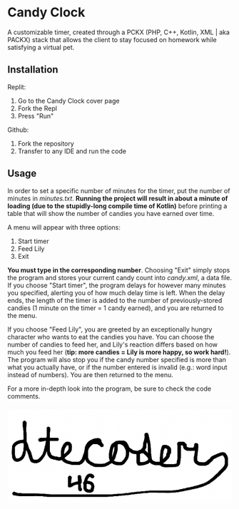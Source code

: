 # Candy Clock
A customizable timer, created through a PCKX (PHP, C++, Kotlin, XML | aka PACKX) stack that allows the client to stay focused on homework while satisfying a virtual pet.

## Installation
Replit:
1. Go to the Candy Clock cover page
2. Fork the Repl
3. Press "Run"

Github:
1. Fork the repository
2. Transfer to any IDE and run the code

## Usage
In order to set a specific number of minutes for the timer, put the number of minutes in _minutes.txt_. **Running the project will result in about a minute of loading (due to the stupidly-long compile time of Kotlin)** before printing a table that will show the number of candies you have earned over time.

A menu will appear with three options:
1. Start timer
2. Feed Lily
3. Exit

**You must type in the corresponding number**. Choosing "Exit" simply stops the program and stores your current candy count into _candy.xml_, a data file. If you choose "Start timer", the program delays for however many minutes you specified, alerting you of how much delay time is left. When the delay ends, the length of the timer is added to the number of previously-stored candies (1 minute on the timer = 1 candy earned), and you are returned to the menu.

If you choose "Feed Lily", you are greeted by an exceptionally hungry character who wants to eat the candies you have. You can choose the number of candies to feed her, and Lily's reaction differs based on how much you feed her (**tip: more candies = Lily is more happy, so work hard!**). The program will also stop you if the candy number specified is more than what you actually have, or if the number entered is invalid (e.g.: word input instead of numbers). You are then returned to the menu.

For a more in-depth look into the program, be sure to check the code comments.

![signature](sig.jpeg)

